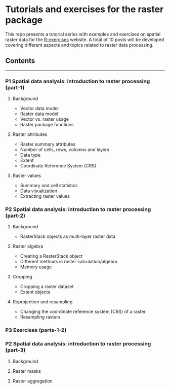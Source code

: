 
# Tutorials and exercises for the raster package

This repo presents a tutorial series with examples and exercises on spatial raster data 
for the [R-exercises](https://www.r-exercises.com/) website. A total of 10 posts will be 
developed covering different aspects and topics related to raster data processing.     


## Contents

-------------------------------------------------------------------------
      
      
### P1 Spatial data analysis: introduction to raster processing (part-1)

1. Background
    * Vector data model
    * Raster data model
    * Vector vs. raster usage
    * Raster package functions

2. Raster attributes
    * Raster summary attributes
    * Number of cells, rows, columns and layers
    * Data type
    * Extent
    * Coordinate Reference System (CRS)
   
3. Raster values
    * Summary and cell statistics
    * Data visualization
    * Extracting raster values

### P2 Spatial data analysis: introduction to raster processing (part-2)

1. Background
    * RasterStack objects as multi-layer raster data
    
2. Raster algebra
    * Creating a RasterStack object
    * Different methods in raster calculation/algebra
    * Memory usage

3. Cropping    
    * Cropping a raster dataset
    * Extent objects

4. Reprojection and resampling
    * Changing the coordinate reference system (CRS) of a raster
    * Resampling rasters

### P3 Exercises (parts-1-2)

### P2 Spatial data analysis: introduction to raster processing (part-3)

1. Background

2. Raster masks

3. Raster aggregation



